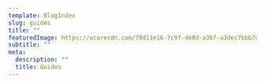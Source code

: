 ```yaml
---
template: BlogIndex
slug: guides
title: ""
featuredImage: https://ucarecdn.com/78d11e16-7c9f-468d-a36f-a3dec7bbb7d7/
subtitle: ""
meta:
  description: ""
  title: Guides
---
```

